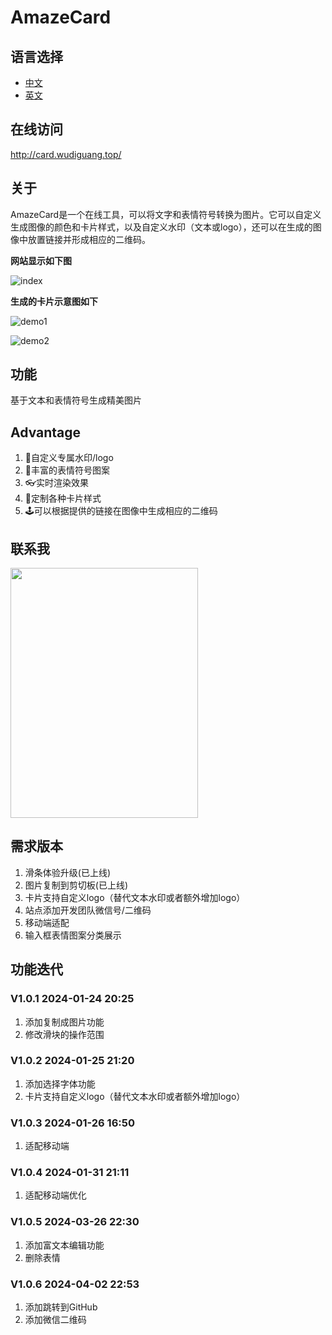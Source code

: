 # AmazeCard

## 语言选择

- [中文](./README.md)
- [英文](./README.EN.md)

## 在线访问

http://card.wudiguang.top/

## 关于

AmazeCard是一个在线工具，可以将文字和表情符号转换为图片。它可以自定义生成图像的颜色和卡片样式，以及自定义水印（文本或logo），还可以在生成的图像中放置链接并形成相应的二维码。


**网站显示如下图**

![index](./images/index.png)

**生成的卡片示意图如下**

![demo1](./images/demo1.png)

![demo2](./images/demo2.png)

## 功能

基于文本和表情符号生成精美图片

## Advantage

1. 🎈自定义专属水印/logo
2. 🎃丰富的表情符号图案
3. 👓实时渲染效果
4. 🎨定制各种卡片样式
5. 🕹可以根据提供的链接在图像中生成相应的二维码


## 联系我

<img src="./images/wechat1.jpg" style="width:300px;height:400px">

## 需求版本

1. 滑条体验升级(已上线)
2. 图片复制到剪切板(已上线)
3. 卡片支持自定义logo（替代文本水印或者额外增加logo）
4. 站点添加开发团队微信号/二维码
5. 移动端适配
6. 输入框表情图案分类展示


## 功能迭代

### V1.0.1 2024-01-24 20:25

1. 添加复制成图片功能
2. 修改滑块的操作范围


### V1.0.2 2024-01-25 21:20

1. 添加选择字体功能
2. 卡片支持自定义logo（替代文本水印或者额外增加logo）


### V1.0.3 2024-01-26 16:50

1. 适配移动端


### V1.0.4 2024-01-31 21:11

1. 适配移动端优化


### V1.0.5 2024-03-26 22:30
1. 添加富文本编辑功能
2. 删除表情

### V1.0.6 2024-04-02 22:53
1. 添加跳转到GitHub
2. 添加微信二维码
